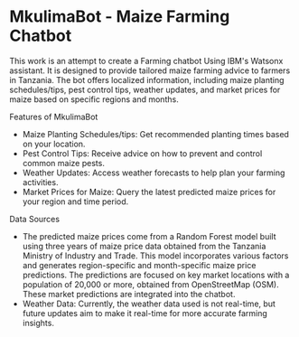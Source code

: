 # MkulimaBot - Maize Farming Chatbot

This work is an attempt to create a Farming chatbot Using IBM's Watsonx assistant. It is designed to provide tailored maize farming advice to farmers in Tanzania. The bot offers localized information, including maize planting schedules/tips, pest control tips, weather updates, and market prices for maize based on specific regions and months. 

Features of MkulimaBot
- Maize Planting Schedules/tips: Get recommended planting times based on your location.
- Pest Control Tips: Receive advice on how to prevent and control common maize pests.
- Weather Updates: Access weather forecasts to help plan your farming activities.
- Market Prices for Maize: Query the latest predicted maize prices for your region and time period.
  
Data Sources
- The predicted maize prices come from a Random Forest model built using three years of maize price data obtained from the Tanzania Ministry of Industry and Trade. This model incorporates various factors and generates region-specific and month-specific maize price predictions. The predictions are focused on key market locations with a population of 20,000 or more, obtained from OpenStreetMap (OSM). These market predictions are integrated into the chatbot.
- Weather Data: Currently, the weather data used is not real-time, but future updates aim to make it real-time for more accurate farming insights.
